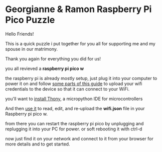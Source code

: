 # Georgianne & Ramon Raspberry Pi Pico Puzzle

Hello Friends!

This is a quick puzzle i put together for you all for supporting me and my spouse in our matrimony.

Thank you again for everything you did for us!

you all revieved a **raspberry pi pico w**

the raspberry pi is already mostly setup, just plug it into your computer to power it on and follow [some parts of this guide](https://projects.raspberrypi.org/en/projects/get-started-pico-w/) to upload your wifi credentials to the device so that it can connect to your WiFi.

you'll want to [install Thony](https://projects.raspberrypi.org/en/projects/get-started-pico-w/0), a micropython IDE for microcontrollers

And then [use it](https://www.freva.com/transfer-files-between-computer-and-raspberry-pi-pico/) to read, edit, and re-upload the **wifi.json** file in your Raspberry pi pico w.

from there you can restart the raspberry pi pico by unplugging and replugging it into your PC for power.
or soft rebooting it with ctrl-d

now just find it on your network and connect to it from your browser  for more details and to get started.
